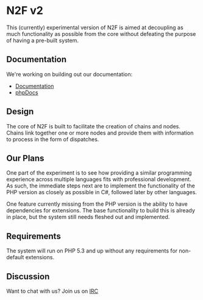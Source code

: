 # N2F v2
This (currently) experimental version of N2F is aimed at decoupling as much functionality as possible from the core without defeating the purpose of having a pre-built system.

## Documentation
We're working on building out our documentation:

* [Documentation](https://github.com/n2framework/n2framework/wiki)
* [phpDocs](http://n2framework.com/phpDoc/v2.0.1/)

## Design
The core of N2F is built to facilitate the creation of chains and nodes.  Chains link together one or more nodes and provide them with information to process in the form of dispatches.

## Our Plans
One part of the experiment is to see how providing a similar programming experience across multiple languages fits with professional development.  As such, the immediate steps next are to implement the functionality of the PHP version as closely as possible in C#, followed later by other languages.

One feature currently missing from the PHP version is the ability to have dependencies for extensions.  The base functionality to build this is already in place, but the system still needs fleshed out and implemented.

## Requirements
The system will run on PHP 5.3 and up without any requirements for non-default extensions.

## Discussion
Want to chat with us?  Join us on [IRC](http://widget01.mibbit.com/?settings=522f69525a0c38ae917e5c5a66d6bab3&server=irc.zibings.net&channel=%23N2Framework)
